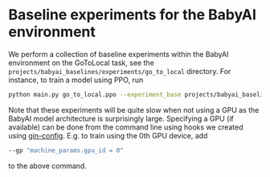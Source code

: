 # Baseline experiments for the BabyAI environment

We perform a collection of baseline experiments within the BabyAI environment
 on the GoToLocal task, see the `projects/babyai_baselines/experiments/go_to_local` directory.
 For instance, to train a model using PPO, run
 
```bash
python main.py go_to_local.ppo --experiment_base projects/babyai_baselines/experiments
```

Note that these experiments will be quite slow when not using a GPU as the BabyAI model architecture is surprisingly 
large. Specifying a GPU (if available) can be done from the command line using hooks we created using 
[gin-config](https://github.com/google/gin-config). E.g. to train using the 0th GPU device, add

```bash
--gp "machine_params.gpu_id = 0"
```  

to the above command.